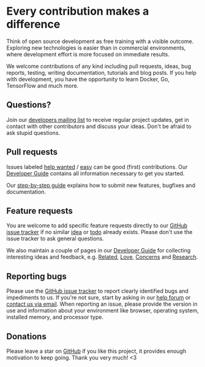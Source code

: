 # Every contribution makes a difference

Think of open source development as free training with a visible outcome.
Exploring new technologies is easier than in commercial environments,
where development effort is more focused on immediate results.

We welcome contributions of any kind including pull requests, ideas, bug reports,
testing, writing documentation, tutorials and blog posts. If you help with development,
you have the opportunity to learn Docker, Go, TensorFlow and much more.

## Questions?

Join our [developers mailing list](https://groups.google.com/a/photoprism.org/forum/#!forum/developers)
to receive regular project updates, get in contact with other contributors and discuss your ideas. Don't be afraid to ask stupid questions.

## Pull requests

Issues labeled [help wanted](https://github.com/photoprism/photoprism/labels/help%20wanted) /
[easy](https://github.com/photoprism/photoprism/labels/easy) can be good (first) contributions.
Our [Developer Guide](https://github.com/photoprism/photoprism/wiki) contains all information necessary to get you started.

Our [step-by-step guide](https://github.com/photoprism/photoprism/wiki/Pull-Requests) explains how to submit new features, bugfixes and documentation.

## Feature requests

You are welcome to add specific feature requests directly to our [GitHub issue tracker](https://github.com/photoprism/photoprism/issues)
if no similar [idea](https://github.com/photoprism/photoprism/labels/idea)
or [todo](https://github.com/photoprism/photoprism/labels/todo) already exists.
Please don't use the issue tracker to ask general questions.

We also maintain a couple of pages in our [Developer Guide](https://github.com/photoprism/photoprism/wiki)
for collecting interesting ideas and feedback, e.g.
[Related](https://github.com/photoprism/photoprism/wiki/Related),
[Love](https://github.com/photoprism/photoprism/wiki/Love),
[Concerns](https://github.com/photoprism/photoprism/wiki/Concerns) and
[Research](https://github.com/photoprism/photoprism/wiki/Research).

## Reporting bugs

Please use the [GitHub issue tracker](https://github.com/photoprism/photoprism/issues) to report clearly identified bugs and impediments to us.
If you're not sure, start by asking in our [help forum](https://groups.google.com/a/photoprism.org/forum/#!forum/help) or [contact us via email](mailto:help@photoprism.org).
When reporting an issue, please provide the version in use and information about your environment like browser, operating system, installed memory, and processor type.

## Donations

Please leave a star on [GitHub](https://github.com/photoprism/photoprism) if you like this project, it provides enough motivation to keep going.
Thank you very much! <3